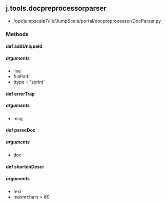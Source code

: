 ## j.tools.docpreprocessorparser

- /opt/jumpscale7/lib/JumpScale/portal/docpreprocessor/DocParser.py

### Methods

#### def addUniqueId 
##### arguments

- line
- fullPath
- ttype = 'sprint'
#### def errorTrap 
##### arguments

- msg
#### def parseDoc 
##### arguments

- doc
#### def shortenDescr 
##### arguments

- text
- maxnrchars = 60
